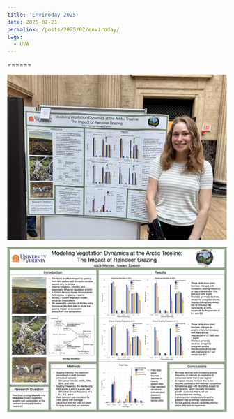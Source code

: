 ```yaml
---
title: 'Enviroday 2025'
date: 2025-02-21
permalink: /posts/2025/02/enviroday/
tags:
  - UVA
---
```


======

![image](page_imgs/enviroday.jpeg)

![image](page_imgs/enviroday_poster.jpg)
